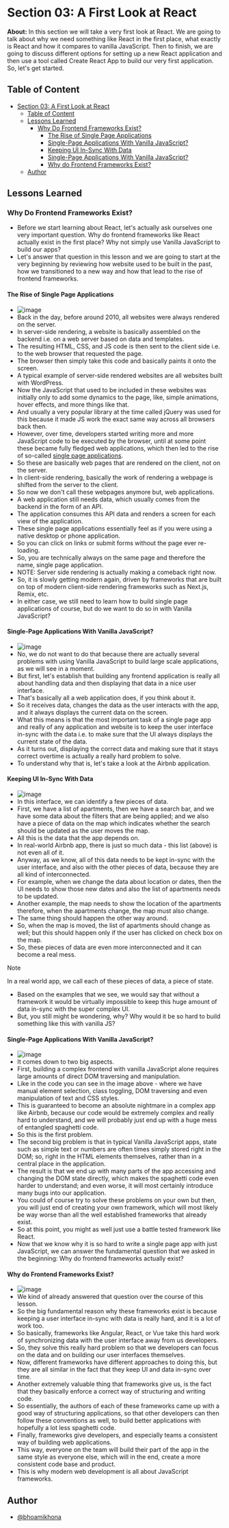 # Section 03: A First Look at React

**About:** In this section we will take a very first look at React. We are going to talk about why we need something like React in the first place, what exactly is React and how it compares to vanilla JavaScript. Then to finish, we are going to discuss different options for setting up a new React application and then use a tool called Create React App to build our very first application. So, let's get started.

## Table of Content

- [Section 03: A First Look at React](#section-03-a-first-look-at-react)
  - [Table of Content](#table-of-content)
  - [Lessons Learned](#lessons-learned)
    - [Why Do Frontend Frameworks Exist?](#why-do-frontend-frameworks-exist)
      - [The Rise of Single Page Applications](#the-rise-of-single-page-applications)
      - [Single-Page Applications With Vanilla JavaScript?](#single-page-applications-with-vanilla-javascript)
      - [Keeping UI In-Sync With Data](#keeping-ui-in-sync-with-data)
      - [Single-Page Applications With Vanilla JavaScript?](#single-page-applications-with-vanilla-javascript-1)
      - [Why do Frontend Frameworks Exist?](#why-do-frontend-frameworks-exist-1)
  - [Author](#author)

## Lessons Learned

### Why Do Frontend Frameworks Exist?

- Before we start learning about React, let's actually ask ourselves one very important question. Why do frontend frameworks like React actually exist in the first place? Why not simply use Vanilla JavaScript to build our apps?
- Let's answer that question in this lesson and we are going to start at the very beginning by reviewing how website used to be built in the past, how we transitioned to a new way and how that lead to the rise of frontend frameworks.

#### The Rise of Single Page Applications

- ![image](https://github.com/user-attachments/assets/7209fbc9-685b-404c-a603-78dde1a99d0c)
- Back in the day, before around 2010, all websites were always rendered on the server.
- In server-side rendering, a website is basically assembled on the backend i.e. on a web server based on data and templates.
- The resulting HTML, CSS, and JS code is then sent to the client side i.e. to the web browser that requested the page.
- The browser then simply take this code and basically paints it onto the screen.
- A typical example of server-side rendered websites are all websites built with WordPress.
- Now the JavaScript that used to be included in these websites was initially only to add some dynamics to the page, like, simple animations, hover effects, and more things like that.
- And usually a very popular library at the time called jQuery was used for this because it made JS work the exact same way across all browsers back then.
- However, over time, developers started writing more and more JavaScript code to be executed by the browser, until at some point these became fully fledged web applications, which then led to the rise of so-called <ins>single page applications</ins>.
- So these are basically web pages that are rendered on the client, not on the server.
- In client-side rendering, basically the work of rendering a webpage is shifted from the server to the client.
- So now we don't call these webpages anymore but, web applications.
- A web application still needs data, which usually comes from the backend in the form of an API.
- The application consumes this API data and renders a screen for each view of the application.
- These single page applications essentially feel as if you were using a native desktop or phone application.
- So you can click on links or submit forms without the page ever re-loading.
- So, you are technically always on the same page and therefore the name, single page application.
- NOTE: Server side rendering is actually making a comeback right now.
- So, it is slowly getting modern again, driven by frameworks that are built on top of modern client-side rendering frameworks such as Next.js, Remix, etc.
- In either case, we still need to learn how to build single page applications of course, but do we want to do so in with Vanilla JavaScript?

#### Single-Page Applications With Vanilla JavaScript?

- ![image](https://github.com/user-attachments/assets/867141a9-9b53-4d32-8b11-8d2985cb49a8)
- No, we do not want to do that because there are actually several problems with using Vanilla JavaScript to build large scale applications, as we will see in a moment.
- But first, let's establish that building any frontend application is really all about handling data and then displaying that data in a nice user interface.
- That's basically all a web application does, if you think about it.
- So it receives data, changes the data as the user interacts with the app, and it always displays the current data on the screen.
- What this means is that the most important task of a single page app and really of any application and website is to keep the user interface in-sync with the data i.e. to make sure that the UI always displays the current state of the data.
- As it turns out, displaying the correct data and making sure that it stays correct overtime is actually a really hard problem to solve.
- To understand why that is, let's take a look at the Airbnb application.

#### Keeping UI In-Sync With Data

- ![image](https://github.com/user-attachments/assets/0fe780c8-1de4-4042-8f9d-7a7dcde25a69)
- In this interface, we can identify a few pieces of data.
- First, we have a list of apartments, then we have a search bar, and we have some data about the filters that are being applied; and we also have a piece of data on the map which indicates whether the search should be updated as the user moves the map.
- All this is the data that the app depends on.
- In real-world Airbnb app, there is just so much data - this list (above) is not even all of it.
- Anyway, as we know, all of this data needs to be kept in-sync with the user interface, and also with the other pieces of data, because they are all kind of interconnected.
- For example, when we change the data about location or dates, then the UI needs to show those new dates and also the list of apartments needs to be updated.
- Another example, the map needs to show the location of the apartments therefore, when the apartments change, the map must also change.
- The same thing should happen the other way around.
- So, when the map is moved, the list of apartments should change as well; but this should happen only if the user has clicked on check box on the map.
- So, these pieces of data are even more interconnected and it can become a real mess.

> [!NOTE]
>
> In a real world app, we call each of these pieces of data, a piece of state.

- Based on the examples that we see, we would say that without a framework it would be virtually impossible to keep this huge amount of data in-sync with the super complex UI.
- But, you still might be wondering, why? Why would it be so hard to build something like this with vanilla JS?

#### Single-Page Applications With Vanilla JavaScript?

- ![image](https://github.com/user-attachments/assets/54305f68-810c-4991-95ad-aa57b81b2ec9)
- It comes down to two big aspects.
- First, building a complex frontend with vanilla JavaScript alone requires large amounts of direct DOM traversing and manipulation.
- Like in the code you can see in the image above - where we have manual element selection, class toggling, DOM traversing and even manipulation of text and CSS styles.
- This is guaranteed to become an absolute nightmare in a complex app like Airbnb, because our code would be extremely complex and really hard to understand, and we will probably just end up with a huge mess of entangled spaghetti code.
- So this is the first problem.
- The second big problem is that in typical Vanilla JavaScript apps, state such as simple text or numbers are often times simply stored right in the DOM; so, right in the HTML elements themselves, rather than in a central place in the application.
- The result is that we end up with many parts of the app accessing and changing the DOM state directly, which makes the spaghetti code even harder to understand; and even worse, it will most certainly introduce many bugs into our application.
- You could of course try to solve these problems on your own but then, you will just end of creating your own framework, which will most likely be way worse than all the well established frameworks that already exist.
- So at this point, you might as well just use a battle tested framework like React.
- Now that we know why it is so hard to write a single page app with just JavaScript, we can answer the fundamental question that we asked in the beginning: Why do frontend frameworks actually exist?

#### Why do Frontend Frameworks Exist?

- ![image](https://github.com/user-attachments/assets/2daec773-87c6-4507-ba09-ab0c3dceabc0)
- We kind of already answered that question over the course of this lesson.
- So the big fundamental reason why these frameworks exist is because keeping a user interface in-sync with data is really hard, and it is a lot of work too.
- So basically, frameworks like Angular, React, or Vue take this hard work of synchronizing data with the user interface away from us developers.
- So, they solve this really hard problem so that we developers can focus on the data and on building our user interfaces themselves.
- Now, different frameworks have different approaches to doing this, but they are all similar in the fact that they keep UI and data in-sync over time.
- Another extremely valuable thing that frameworks give us, is the fact that they basically enforce a correct way of structuring and writing code.
- So essentially, the authors of each of these frameworks came up with a good way of structuring applications, so that other developers can then follow these conventions as well, to build better applications with hopefully a lot less spaghetti code.
- Finally, frameworks give developers, and especially teams a consistent way of building web applications.
- This way, everyone on the team will build their part of the app in the same style as everyone else, which will in the end, create a more consistent code base and product.
- This is why modern web development is all about JavaScript frameworks.

## Author

- [@bhoamikhona](https://github.com/bhoamikhona)
